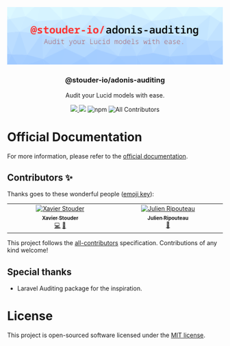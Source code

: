 <div align="center">
  <img src="https://raw.githubusercontent.com/StouderIO/adonis-auditing/main/.github/images/header.png" />
  <h3>@stouder-io/adonis-auditing</h3>
  <p>Audit your Lucid models with ease.</p>
  <a href="https://www.npmjs.com/package/@stouder-io/adonis-auditing">
    <img src="https://img.shields.io/npm/v/@stouder-io/adonis-auditing.svg?style=for-the-badge&logo=npm" />
  </a>
  <img src="https://img.shields.io/npm/l/@stouder-io/adonis-auditing?color=blueviolet&style=for-the-badge" />
  <img alt="npm" src="https://img.shields.io/npm/dt/@stouder-io/adonis-auditing?style=for-the-badge">
  <img alt="All Contributors" src="https://img.shields.io/github/all-contributors/StouderIO/adonis-auditing?color=ee8449&style=for-the-badge">
</div>

# Official Documentation
For more information, please refer to the [official documentation](https://adonis-auditing.stouder.io/).

## Contributors ✨

Thanks goes to these wonderful people ([emoji key](https://allcontributors.org/docs/en/emoji-key)):

<!-- ALL-CONTRIBUTORS-LIST:START - Do not remove or modify this section -->
<!-- prettier-ignore-start -->
<!-- markdownlint-disable -->
<table>
  <tbody>
    <tr>
      <td align="center" valign="top" width="14.28%"><a href="https://stouder.io"><img src="https://avatars.githubusercontent.com/u/2575182?v=4?s=100" width="100px;" alt="Xavier Stouder"/><br /><sub><b>Xavier Stouder</b></sub></a><br /><a href="https://github.com/StouderIO/adonis-auditing/commits?author=Xstoudi" title="Code">💻</a> <a href="https://github.com/StouderIO/adonis-auditing/commits?author=Xstoudi" title="Documentation">📖</a></td>
      <td align="center" valign="top" width="14.28%"><a href="https://github.com/Julien-R44"><img src="https://avatars.githubusercontent.com/u/8337858?v=4?s=100" width="100px;" alt="Julien Ripouteau"/><br /><sub><b>Julien Ripouteau</b></sub></a><br /><a href="#question-Julien-R44" title="Answering Questions">💬</a></td>
    </tr>
  </tbody>
</table>

<!-- markdownlint-restore -->
<!-- prettier-ignore-end -->

<!-- ALL-CONTRIBUTORS-LIST:END -->

This project follows the [all-contributors](https://github.com/all-contributors/all-contributors) specification. Contributions of any kind welcome!

## Special thanks
* Laravel Auditing package for the inspiration.

# License
This project is open-sourced software licensed under the [MIT license](LICENSE.md).
